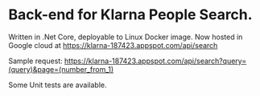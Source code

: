 # Back-end for Klarna People Search.

Written in .Net Core, deployable to Linux Docker image.
Now hosted in Google cloud at https://klarna-187423.appspot.com/api/search

Sample request: https://klarna-187423.appspot.com/api/search?query=(query)&page=(number_from_1)

Some Unit tests are available.
